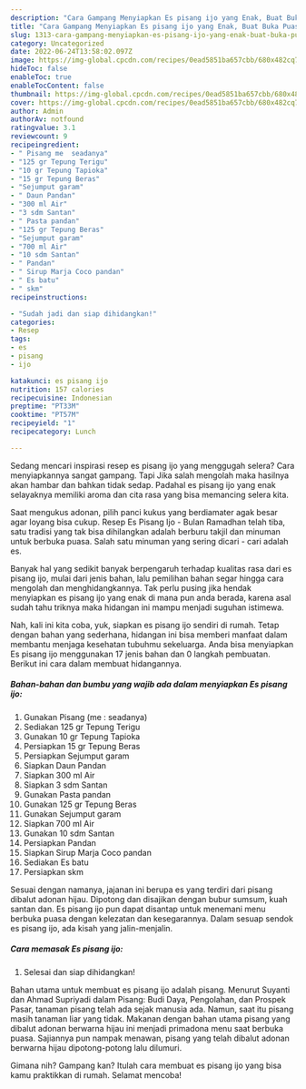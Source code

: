```yaml
---
description: "Cara Gampang Menyiapkan Es pisang ijo yang Enak, Buat Buka Puasa Bikin Ngiler"
title: "Cara Gampang Menyiapkan Es pisang ijo yang Enak, Buat Buka Puasa Bikin Ngiler"
slug: 1313-cara-gampang-menyiapkan-es-pisang-ijo-yang-enak-buat-buka-puasa-bikin-ngiler
category: Uncategorized
date: 2022-06-24T13:58:02.097Z
image: https://img-global.cpcdn.com/recipes/0ead5851ba657cbb/680x482cq70/es-pisang-ijo-foto-resep-utama.jpg
hideToc: false
enableToc: true
enableTocContent: false
thumbnail: https://img-global.cpcdn.com/recipes/0ead5851ba657cbb/680x482cq70/es-pisang-ijo-foto-resep-utama.jpg
cover: https://img-global.cpcdn.com/recipes/0ead5851ba657cbb/680x482cq70/es-pisang-ijo-foto-resep-utama.jpg
author: Admin
authorAv: notfound
ratingvalue: 3.1
reviewcount: 9
recipeingredient:
- " Pisang me  seadanya"
- "125 gr Tepung Terigu"
- "10 gr Tepung Tapioka"
- "15 gr Tepung Beras"
- "Sejumput garam"
- " Daun Pandan"
- "300 ml Air"
- "3 sdm Santan"
- " Pasta pandan"
- "125 gr Tepung Beras"
- "Sejumput garam"
- "700 ml Air"
- "10 sdm Santan"
- " Pandan"
- " Sirup Marja Coco pandan"
- " Es batu"
- " skm"
recipeinstructions:

- "Sudah jadi dan siap dihidangkan!"
categories:
- Resep
tags:
- es
- pisang
- ijo

katakunci: es pisang ijo 
nutrition: 157 calories
recipecuisine: Indonesian
preptime: "PT33M"
cooktime: "PT57M"
recipeyield: "1"
recipecategory: Lunch

---
```



Sedang mencari inspirasi resep es pisang ijo yang menggugah selera? Cara menyiapkannya sangat gampang. Tapi Jika salah mengolah maka hasilnya akan hambar dan bahkan tidak sedap. Padahal es pisang ijo yang enak selayaknya memiliki aroma dan cita rasa yang bisa memancing selera kita.


Saat mengukus adonan, pilih panci kukus yang berdiamater agak besar agar loyang bisa cukup. Resep Es Pisang Ijo - Bulan Ramadhan telah tiba, satu tradisi yang tak bisa dihilangkan adalah berburu takjil dan minuman untuk berbuka puasa. Salah satu minuman yang sering dicari - cari adalah es.

Banyak hal yang sedikit banyak berpengaruh terhadap kualitas rasa dari es pisang ijo, mulai dari jenis bahan, lalu pemilihan bahan segar hingga cara mengolah dan menghidangkannya. Tak perlu pusing jika hendak menyiapkan es pisang ijo yang enak di mana pun anda berada, karena asal sudah tahu triknya maka hidangan ini mampu menjadi suguhan istimewa.


Nah, kali ini kita coba, yuk, siapkan es pisang ijo sendiri di rumah. Tetap dengan bahan yang sederhana, hidangan ini bisa memberi manfaat dalam membantu menjaga kesehatan tubuhmu sekeluarga. Anda bisa menyiapkan Es pisang ijo menggunakan 17 jenis bahan dan 0 langkah pembuatan. Berikut ini cara dalam membuat hidangannya.

<!--inarticleads1-->

##### Bahan-bahan dan bumbu yang wajib ada dalam menyiapkan Es pisang ijo:

1. Gunakan  Pisang (me : seadanya)
1. Sediakan 125 gr Tepung Terigu
1. Gunakan 10 gr Tepung Tapioka
1. Persiapkan 15 gr Tepung Beras
1. Persiapkan Sejumput garam
1. Siapkan  Daun Pandan
1. Siapkan 300 ml Air
1. Siapkan 3 sdm Santan
1. Gunakan  Pasta pandan
1. Gunakan 125 gr Tepung Beras
1. Gunakan Sejumput garam
1. Siapkan 700 ml Air
1. Gunakan 10 sdm Santan
1. Persiapkan  Pandan
1. Siapkan  Sirup Marja Coco pandan
1. Sediakan  Es batu
1. Persiapkan  skm


Sesuai dengan namanya, jajanan ini berupa es yang terdiri dari pisang dibalut adonan hijau. Dipotong dan disajikan dengan bubur sumsum, kuah santan dan. Es pisang ijo pun dapat disantap untuk menemani menu berbuka puasa dengan kelezatan dan kesegarannya. Dalam sesuap sendok es pisang ijo, ada kisah yang jalin-menjalin. 

<!--inarticleads2-->

##### Cara memasak Es pisang ijo:


1. Selesai dan siap dihidangkan!

Bahan utama untuk membuat es pisang ijo adalah pisang. Menurut Suyanti dan Ahmad Supriyadi dalam Pisang: Budi Daya, Pengolahan, dan Prospek Pasar, tanaman pisang telah ada sejak manusia ada. Namun, saat itu pisang masih tanaman liar yang tidak. Makanan dengan bahan utama pisang yang dibalut adonan berwarna hijau ini menjadi primadona menu saat berbuka puasa. Sajiannya pun nampak menawan, pisang yang telah dibalut adonan berwarna hijau dipotong-potong lalu dilumuri. 

Gimana nih? Gampang kan? Itulah cara membuat es pisang ijo yang bisa kamu praktikkan di rumah. Selamat mencoba!
